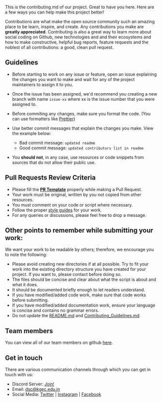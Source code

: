 This is the contributing.md of our project. Great to have you here. Here are a few ways you can help make this project better!

Contributions are what make the open source community such an amazing place to be learn, inspire, and create. 
Any contributions you make are **greatly appreciated**. 
Contributing is also a great way to learn more about social coding on Github, new technologies and and their ecosystems and how to make constructive, helpful bug reports, feature requests and the noblest of all contributions: a good, clean pull request.

## Guidelines
- Before starting to work on any issue or feature, open an issue explaining the changes you want to make and wait for any of the project maintainers to assign it to you.
- Once the issue has been assigned, we'd recommend you creating a new branch with name `issue-xx` where xx is the issue number that you were assigned to.
- Before commiting any changes, make sure you format the code. (You can use formatters like [Prettier](https://prettier.io/))
- Use better commit messages that explain the changes you make. View the example below:

    - Bad commit message: `updated readme`
    - Good commit message: `updated contributors list in readme`
- You **should not**, in any case, use resources or code snippets from sources that do not allow their public use.


## Pull Requests Review Criteria

- Please fill the **[PR Template]()** properly while making a Pull Request.
- Your work must be original, written by you not copied from other resources.
- You must comment on your code or script where necessary.
- Follow the proper [style guides](https://google.github.io/styleguide/) for your work.
- For any queries or discussions, please feel free to drop a message.


## Other points to remember while submitting your work:

We want your work to be readable by others; therefore, we encourage you to note the following:

- Please avoid creating new directories if at all possible. Try to fit your work into the existing directory structure you have created for your project. If you want to,
please contact before doing so.
- The files should be concise and clear about what the script is about and what it does.
- It should be documented briefly enough to let readers understand. 
- If you have modified/added code work, make sure that code works before submitting.
- If you have modified/added documentation work, ensure your language is concise and contains no grammar errors.
- Do not update the [README.md]() and [Contributing_Guidelines.md]().


## Team members

You can view all of our team members on github [here](https://github.com/orgs/DSCKGEC/people).

## Get in touch

There are various communication channels through which you can get in touch with us: 

* Discord Server: [Join!](https://dsck.ml/discord)
* Email:  dsc@kgec.edu.in
* Social Media: [Twitter](https://dsck.ml/twitter) | [Instagram](https://dsck.ml/instagram) | [Facebook](https://dsck.ml/facebook) 
